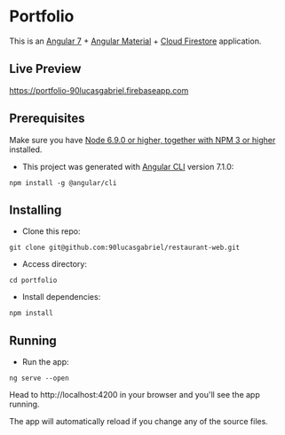 
# Portfolio
This is an [Angular 7](http://angular.io/) + [Angular Material](https://material.angular.io/) + [Cloud Firestore](https://firebase.google.com/docs/firestore) application. 


## Live Preview
https://portfolio-90lucasgabriel.firebaseapp.com


## Prerequisites
Make sure you have [Node 6.9.0 or higher, together with NPM 3 or higher](https://nodejs.org/en/) installed.

- This project was generated with [Angular CLI](https://github.com/angular/angular-cli) version 7.1.0:
```
npm install -g @angular/cli
```

## Installing
- Clone this repo:
```
git clone git@github.com:90lucasgabriel/restaurant-web.git
```
- Access directory:
```
cd portfolio
```
- Install dependencies:
```
npm install
```
## Running
- Run the app:
```
ng serve --open
```
Head to http://localhost:4200 in your browser and you'll see the app running.

The app will automatically reload if you change any of the source files.


